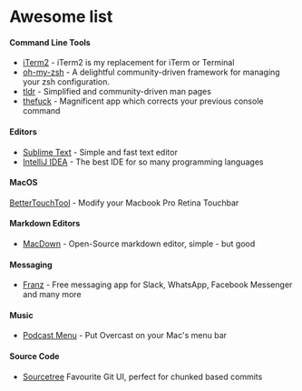 # Awesome list

#### Command Line Tools
* [iTerm2](http://www.iterm2.com/) - iTerm2 is my replacement for iTerm or Terminal
* [oh-my-zsh](https://github.com/robbyrussell/oh-my-zsh) - A delightful community-driven framework for managing your zsh configuration.
* [tldr](https://github.com/tldr-pages/tldr) - Simplified and community-driven man pages
* [thefuck](https://github.com/nvbn/thefuck) - Magnificent app which corrects your previous console command

#### Editors
* [Sublime Text](https://www.sublimetext.com/3) - Simple and fast text editor
* [IntelliJ IDEA](https://www.jetbrains.com/idea/) - The best IDE for so many programming languages

#### MacOS
[BetterTouchTool](https://github.com/folivoraAI/BetterTouchTool) - Modify your Macbook Pro Retina Touchbar

#### Markdown Editors
* [MacDown](http://macdown.uranusjr.com/) - Open-Source markdown editor, simple - but good

#### Messaging
* [Franz](https://meetfranz.com/) - Free messaging app for Slack, WhatsApp, Facebook Messenger and many more

#### Music
* [Podcast Menu](https://github.com/insidegui/PodcastMenu) - Put Overcast on your Mac's menu bar

#### Source Code
* [Sourcetree](https://de.atlassian.com/software/sourcetree) Favourite Git UI, perfect for chunked based commits


